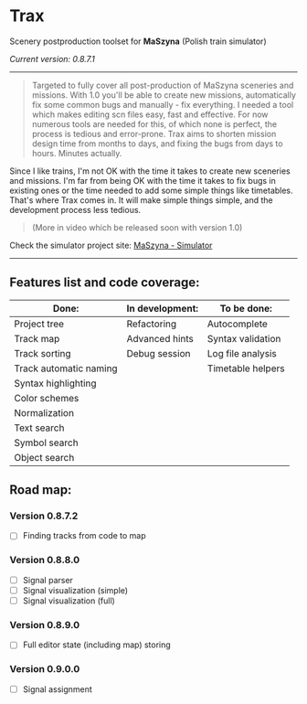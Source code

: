 # Trax
Scenery postproduction toolset for **MaSzyna** (Polish train simulator)

_Current version: 0.8.7.1_

---

> Targeted to fully cover all post-production of MaSzyna sceneries and missions.
With 1.0 you'll be able to create new missions,
automatically fix some common bugs and manually - fix everything.
I needed a tool which makes editing scn files easy, fast and effective.
For now numerous tools are needed for this, of which none is perfect,
the process is tedious and error-prone.
Trax aims to shorten mission design time from months to days, and fixing the bugs from days to hours.
Minutes actually.

Since I like trains, I'm not OK with the time it takes to create new sceneries and missions.
I'm far from being OK with the time it takes to fix bugs in existing ones or the time needed
to add some simple things like timetables.
That's where Trax comes in. It will make simple things simple, and the development process less tedious.

> (More in video which be released soon with version 1.0)

Check the simulator project site:
[MaSzyna - Simulator](http://eu07.pl)

---

## Features list and code coverage:

| Done:                   | In development:     | To be done:            |
|-------------------------|---------------------|------------------------|
| Project tree            | Refactoring         | Autocomplete           |
| Track map               | Advanced hints      | Syntax validation      |
| Track sorting           | Debug session       | Log file analysis      |
| Track automatic naming  |                     | Timetable helpers      |
| Syntax highlighting     |                     |                        |
| Color schemes           |                     |                        |
| Normalization           |                     |                        |
| Text search             |                     |                        |
| Symbol search           |                     |                        |
| Object search           |                     |                        |

## Road map:

### Version 0.8.7.2
- [ ] Finding tracks from code to map

### Version 0.8.8.0
- [ ] Signal parser
- [ ] Signal visualization (simple)
- [ ] Signal visualization (full)

### Version 0.8.9.0
- [ ] Full editor state (including map) storing

### Version 0.9.0.0
- [ ] Signal assignment
